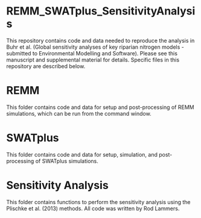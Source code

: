 # REMM_SWATplus_SensitivityAnalysis

This repository contains code and data needed to reproduce the analysis in Buhr et al. (Global sensitivity analyses of key riparian nitrogen models - submitted to Environmental Modelling and Software). Please see this manuscript and supplemental material for details. Specific files in this repository are described below.

# REMM

This folder contains code and data for setup and post-processing of REMM simulations, which can be run from the command window. 

# SWATplus

This folder contains code and data for setup, simulation, and post-processing of SWATplus simulations.

# Sensitivity Analysis

This folder contains functions to perform the sensitivity analysis using the Plischke et al. (2013) methods. All code was written by Rod Lammers.
